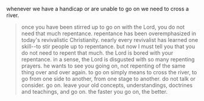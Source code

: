whenever we have a handicap or are unable to go on we need to cross a river.

> once you have been stirred up to go on with the Lord, you do not need that much repentance. repentance has been overemphasized in today's revivalistic Christianity. nearly every revivalist has learned one skill--to stir people up to repentance. but now I must tell you that you do not need to repent that much. the Lord is bored with your repentance. in a sense, the Lord is disgusted with so many repenting prayers. he wants to see you going on, not repenting of the same thing over and over again. to go on simply means to cross the river, to go from one side to another, from one stage to another. do not talk or consider. go on. leave your old concepts, understandings, doctrines and teachings, and go on. the faster you go on, the better.
> 
